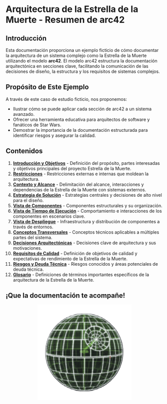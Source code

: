 # Arquitectura de la Estrella de la Muerte - Resumen de arc42

## Introducción

Esta documentación proporciona un ejemplo ficticio de cómo documentar la arquitectura de un sistema complejo como la Estrella de la Muerte utilizando el modelo **arc42**. El modelo arc42 estructura la documentación arquitectónica en secciones clave, facilitando la comunicación de las decisiones de diseño, la estructura y los requisitos de sistemas complejos.

## Propósito de Este Ejemplo

A través de este caso de estudio ficticio, nos proponemos:
- Ilustrar cómo se puede aplicar cada sección de arc42 a un sistema avanzado.
- Ofrecer una herramienta educativa para arquitectos de software y fanáticos de Star Wars.
- Demostrar la importancia de la documentación estructurada para identificar riesgos y asegurar la calidad.

## Contenidos

1. [**Introducción y Objetivos**](01_introduction_and_goals.md) - Definición del propósito, partes interesadas y objetivos principales del proyecto Estrella de la Muerte.
2. [**Restricciones**](02_constraints.md) - Restricciones externas e internas que moldean la arquitectura.
3. [**Contexto y Alcance**](03_context_and_scope.md) - Delimitación del alcance, interacciones y dependencias de la Estrella de la Muerte con sistemas externos.
4. [**Estrategia de Solución**](04_solution_strategy.md) - Estrategias centrales y decisiones de alto nivel para el diseño.
5. [**Vista de Componentes**](05_building_block_view.md) - Componentes estructurales y su organización.
6. [**Vista de Tiempo de Ejecución**](06_runtime_view.md) - Comportamiento e interacciones de los componentes en escenarios clave.
7. [**Vista de Despliegue**](07_deployment_view.md) - Infraestructura y distribución de componentes a través de entornos.
8. [**Conceptos Transversales**](08_crosscutting_concepts.md) - Conceptos técnicos aplicables a múltiples partes del sistema.
9. [**Decisiones Arquitectónicas**](09_architectural_decisions.md) - Decisiones clave de arquitectura y sus motivaciones.
10. [**Requisitos de Calidad**](10_quality_requirements.md) - Definición de objetivos de calidad y expectativas de rendimiento de la Estrella de la Muerte.
11. [**Riesgos y Deuda Técnica**](11_risks_and_technical_debt.md) - Riesgos conocidos y áreas potenciales de deuda técnica.
12. [**Glosario**](12_glossary.md) - Definiciones de términos importantes específicos de la arquitectura de la Estrella de la Muerte.

## ¡Que la documentación te acompañe!

<div align="center">
    <img src="../../resources/images/star_wars_death_star_3d_blueprint.jpeg" alt="Death Star Architecture - English" width="300"/>
</div>

